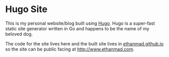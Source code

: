 # Hugo Site
  This is my personal website/blog built using [Hugo](http://gohugo.io).
  Hugo is a super-fast static site generator written in Go and happens to be the name of my beloved dog.

  The code for the site lives here and the built site lives in [ethanmad.github.io](https://github.com/ethanmad/ethanmad.github.io) so the site can be public facing at http://www.ethanmad.com.

